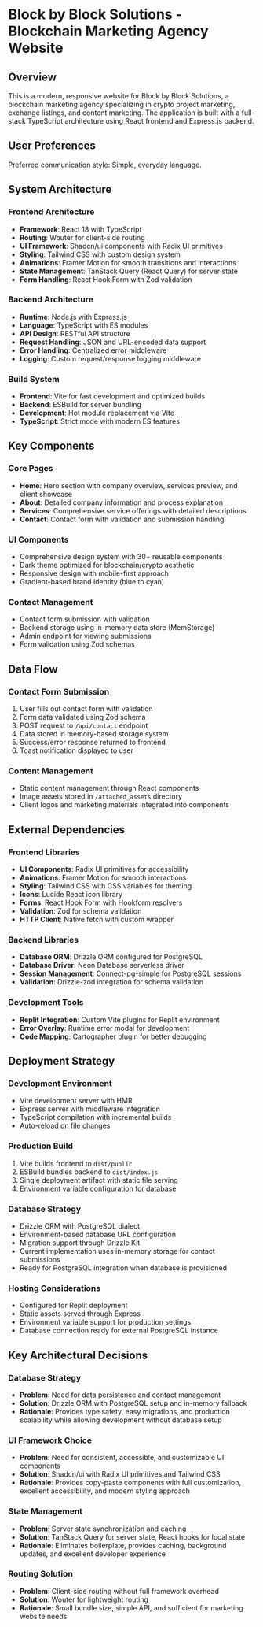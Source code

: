 # Block by Block Solutions - Blockchain Marketing Agency Website

## Overview

This is a modern, responsive website for Block by Block Solutions, a blockchain marketing agency specializing in crypto project marketing, exchange listings, and content marketing. The application is built with a full-stack TypeScript architecture using React frontend and Express.js backend.

## User Preferences

Preferred communication style: Simple, everyday language.

## System Architecture

### Frontend Architecture
- **Framework**: React 18 with TypeScript
- **Routing**: Wouter for client-side routing
- **UI Framework**: Shadcn/ui components with Radix UI primitives
- **Styling**: Tailwind CSS with custom design system
- **Animations**: Framer Motion for smooth transitions and interactions
- **State Management**: TanStack Query (React Query) for server state
- **Form Handling**: React Hook Form with Zod validation

### Backend Architecture
- **Runtime**: Node.js with Express.js
- **Language**: TypeScript with ES modules
- **API Design**: RESTful API structure
- **Request Handling**: JSON and URL-encoded data support
- **Error Handling**: Centralized error middleware
- **Logging**: Custom request/response logging middleware

### Build System
- **Frontend**: Vite for fast development and optimized builds
- **Backend**: ESBuild for server bundling
- **Development**: Hot module replacement via Vite
- **TypeScript**: Strict mode with modern ES features

## Key Components

### Core Pages
- **Home**: Hero section with company overview, services preview, and client showcase
- **About**: Detailed company information and process explanation
- **Services**: Comprehensive service offerings with detailed descriptions
- **Contact**: Contact form with validation and submission handling

### UI Components
- Comprehensive design system with 30+ reusable components
- Dark theme optimized for blockchain/crypto aesthetic
- Responsive design with mobile-first approach
- Gradient-based brand identity (blue to cyan)

### Contact Management
- Contact form submission with validation
- Backend storage using in-memory data store (MemStorage)
- Admin endpoint for viewing submissions
- Form validation using Zod schemas

## Data Flow

### Contact Form Submission
1. User fills out contact form with validation
2. Form data validated using Zod schema
3. POST request to `/api/contact` endpoint
4. Data stored in memory-based storage system
5. Success/error response returned to frontend
6. Toast notification displayed to user

### Content Management
- Static content management through React components
- Image assets stored in `/attached_assets` directory
- Client logos and marketing materials integrated into components

## External Dependencies

### Frontend Libraries
- **UI Components**: Radix UI primitives for accessibility
- **Animations**: Framer Motion for smooth interactions
- **Styling**: Tailwind CSS with CSS variables for theming
- **Icons**: Lucide React icon library
- **Forms**: React Hook Form with Hookform resolvers
- **Validation**: Zod for schema validation
- **HTTP Client**: Native fetch with custom wrapper

### Backend Libraries
- **Database ORM**: Drizzle ORM configured for PostgreSQL
- **Database Driver**: Neon Database serverless driver
- **Session Management**: Connect-pg-simple for PostgreSQL sessions
- **Validation**: Drizzle-zod integration for schema validation

### Development Tools
- **Replit Integration**: Custom Vite plugins for Replit environment
- **Error Overlay**: Runtime error modal for development
- **Code Mapping**: Cartographer plugin for better debugging

## Deployment Strategy

### Development Environment
- Vite development server with HMR
- Express server with middleware integration
- TypeScript compilation with incremental builds
- Auto-reload on file changes

### Production Build
1. Vite builds frontend to `dist/public`
2. ESBuild bundles backend to `dist/index.js`
3. Single deployment artifact with static file serving
4. Environment variable configuration for database

### Database Strategy
- Drizzle ORM with PostgreSQL dialect
- Environment-based database URL configuration
- Migration support through Drizzle Kit
- Current implementation uses in-memory storage for contact submissions
- Ready for PostgreSQL integration when database is provisioned

### Hosting Considerations
- Configured for Replit deployment
- Static assets served through Express
- Environment variable support for production settings
- Database connection ready for external PostgreSQL instance

## Key Architectural Decisions

### Database Strategy
- **Problem**: Need for data persistence and contact management
- **Solution**: Drizzle ORM with PostgreSQL setup and in-memory fallback
- **Rationale**: Provides type safety, easy migrations, and production scalability while allowing development without database setup

### UI Framework Choice
- **Problem**: Need for consistent, accessible, and customizable UI components
- **Solution**: Shadcn/ui with Radix UI primitives and Tailwind CSS
- **Rationale**: Provides copy-paste components with full customization, excellent accessibility, and modern styling approach

### State Management
- **Problem**: Server state synchronization and caching
- **Solution**: TanStack Query for server state, React hooks for local state
- **Rationale**: Eliminates boilerplate, provides caching, background updates, and excellent developer experience

### Routing Solution
- **Problem**: Client-side routing without full framework overhead
- **Solution**: Wouter for lightweight routing
- **Rationale**: Small bundle size, simple API, and sufficient for marketing website needs